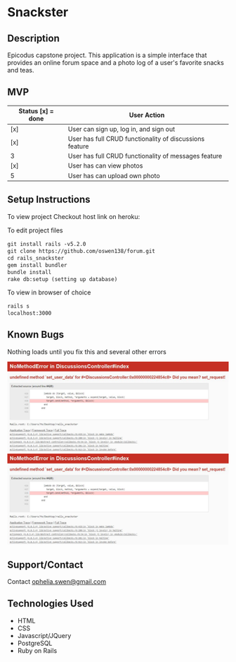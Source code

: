# Snackster

## **Description**
Epicodus capstone project. This application is a simple interface that provides an online forum space and a photo log of a user's favorite snacks and teas.

## **MVP**

| Status [x] = done| User Action | 
| --- | --- |
| [x] | User can sign up, log in, and sign out |
| [x] | User has full CRUD functionality of discussions feature |
| 3 | User has full CRUD functionality of messages feature |
| [x] | User has can view photos |
| 5 | User has can upload own photo |

## **Setup Instructions** 
To view project
Checkout host link on heroku: 

To edit project files
```
git install rails -v5.2.0
git clone https://github.com/oswen138/forum.git
cd rails_snackster
gem install bundler
bundle install
rake db:setup (setting up database)
```
To view in browser of choice
```
rails s
localhost:3000
```
## **Known Bugs** 
Nothing loads until you fix this and several other errors

![ScreenShot](app\assets\images\Capture.JPG)
![alt text](app\assets\images\Capture.JPG)

## **Support/Contact** 
Contact ophelia.swen@gmail.com

## **Technologies Used** 
- HTML
- CSS
- Javascript/JQuery
- PostgreSQL
- Ruby on Rails

